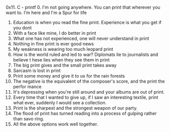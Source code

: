 0x11. C - printf
0. I'm not going anywhere. You can print that wherever you want to. I'm here and I'm
 a Spur for life                                                                    
1. Education is when you read the fine print. Experience is what you get if you dont
2. With a face like mine, I do better in print                                      
3. What one has not experienced, one will never understand in print                 
4. Nothing in fine print is ever good news                                          
5. My weakness is wearing too much leopard print                                    
6. How is the world ruled and led to war? Diplomats lie to journalists and believe t
hese lies when they see them in print                                               
7. The big print gives and the small print takes away                               
8. Sarcasm is lost in print                                                         
9. Print some money and give it to us for the rain forests                          
10. The negative is the equivalent of the composer's score, and the print the perfor
mance                                                                               
11. It's depressing when you're still around and your albums are out of print.       
12. Every time that I wanted to give up, if I saw an interesting textile, print what
 ever, suddenly I would see a collection.                                            
13. Print is the sharpest and the strongest weapon of our party.                           
14. The flood of print has turned reading into a process of gulping rather than savo
ring.                                   
15. All the above options work well together. 

